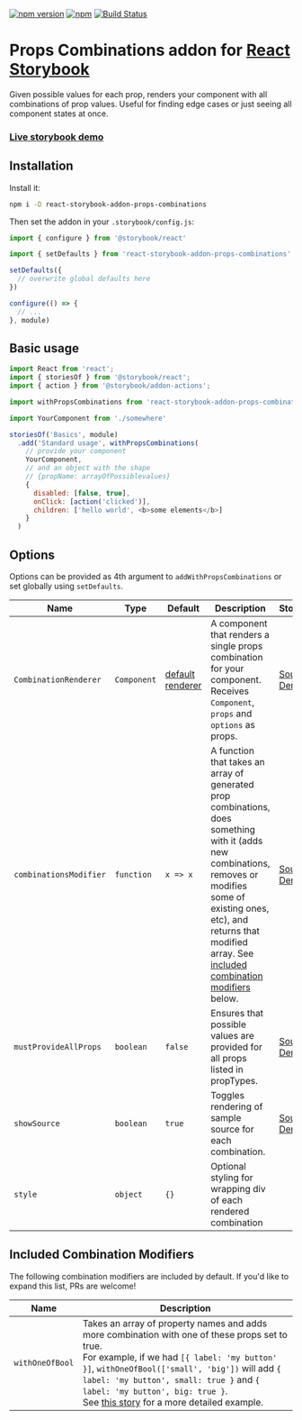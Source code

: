 [![npm version](https://badge.fury.io/js/react-storybook-addon-props-combinations.svg)](https://www.npmjs.com/package/react-storybook-addon-props-combinations)
[![npm](https://img.shields.io/npm/dm/react-storybook-addon-props-combinations.svg)](https://www.npmjs.com/package/react-storybook-addon-props-combinations)
[![Build Status](https://travis-ci.org/evgenykochetkov/react-storybook-addon-props-combinations.svg?branch=master)](https://travis-ci.org/evgenykochetkov/react-storybook-addon-props-combinations)


# Props Combinations addon for [React Storybook](https://github.com/storybooks/react-storybook)

Given possible values for each prop, renders your component with all combinations of prop values. Useful for finding edge cases or just seeing all component states at once.

### [Live storybook demo](https://evgenykochetkov.github.io/react-storybook-addon-props-combinations/)

## Installation

Install it:

```sh
npm i -D react-storybook-addon-props-combinations
```

Then set the addon in your `.storybook/config.js`:

```js
import { configure } from '@storybook/react'

import { setDefaults } from 'react-storybook-addon-props-combinations'

setDefaults({
  // overwrite global defaults here
})

configure(() => {
  // ...
}, module)
```

## Basic usage

```js
import React from 'react';
import { storiesOf } from '@storybook/react';
import { action } from '@storybook/addon-actions';

import withPropsCombinations from 'react-storybook-addon-props-combinations'

import YourComponent from './somewhere'

storiesOf('Basics', module)
  .add('Standard usage', withPropsCombinations(
    // provide your component
    YourComponent,
    // and an object with the shape
    // {propName: arrayOfPossiblevalues}
    {
      disabled: [false, true],
      onClick: [action('clicked')],
      children: ['hello world', <b>some elements</b>]
    }
  )
```

## Options

Options can be provided as 4th argument to `addWithPropsCombinations` or set globally using `setDefaults`.

Name | Type | Default | Description | Storybooks |
---- | ---- | ------- | ----------- | ---------- |
`CombinationRenderer` | `Component` | [default renderer](https://github.com/evgenykochetkov/react-storybook-addon-props-combinations/blob/master/src/CombinationRenderer.js) | A component that renders a single props combination for your component. Receives `Component`, `props` and `options` as props. | [Source](https://github.com/evgenykochetkov/react-storybook-addon-props-combinations/blob/master/example/customCombinationRenderer.story.js), [Demo](https://evgenykochetkov.github.io/react-storybook-addon-props-combinations/?selectedKind=Custom%20CombinationRenderer%20example&selectedStory=Rendering%20just%20a%20component%20without%20any%20wrappers&full=0&down=1&left=1&panelRight=0&downPanel=kadirahq%2Fstorybook-addon-actions%2Factions-panel)
`combinationsModifier` | `function` | `x => x` | A function that takes an array of generated prop combinations, does something with it (adds new combinations, removes or modifies some of existing ones, etc), and returns that modified array. See [included combination modifiers](#included-combination-modifiers) below. | [Source](https://github.com/evgenykochetkov/react-storybook-addon-props-combinations/blob/master/example/combinationsModifier.story.js), [Demo](https://evgenykochetkov.github.io/react-storybook-addon-props-combinations/?selectedKind=combinationsModifier%20example&selectedStory=one%20modifier&full=0&down=1&left=1&panelRight=0&downPanel=kadirahq%2Fstorybook-addon-actions%2Factions-panel)
`mustProvideAllProps` | `boolean` | `false` | Ensures that possible values are provided for all props listed in propTypes. | [Source](https://github.com/evgenykochetkov/react-storybook-addon-props-combinations/blob/master/example/mustProvideAllProps.story.js), [Demo](https://evgenykochetkov.github.io/react-storybook-addon-props-combinations/?selectedKind=mustProvideAllProps%20example&selectedStory=With%20all%20props%20provided&full=0&down=1&left=1&panelRight=0&downPanel=kadirahq%2Fstorybook-addon-actions%2Factions-panel)
`showSource` | `boolean` | `true` | Toggles rendering of sample source for each combination. | [Source](https://github.com/evgenykochetkov/react-storybook-addon-props-combinations/blob/master/example/basicUsage.story.js), [Demo](https://evgenykochetkov.github.io/react-storybook-addon-props-combinations/?selectedKind=Basics&selectedStory=Standard%20usage&full=0&down=1&left=1&panelRight=0&downPanel=kadirahq%2Fstorybook-addon-actions%2Factions-panel)
`style` | `object` | `{}` | Optional styling for wrapping div of each rendered combination |
## Included Combination Modifiers

The following combination modifiers are included by default. If you'd like to expand this list, PRs are welcome!

Name | Description |
---- | ----------- |
`withOneOfBool` | Takes an array of property names and adds more combination with one of these props set to true. <br /> For example, if we had `[{ label: 'my button' }]`, `withOneOfBool(['small', 'big'])` will add `{ label: 'my button', small: true }` and `{ label: 'my button', big: true }`. <br /> See [this story](https://github.com/evgenykochetkov/react-storybook-addon-props-combinations/blob/master/example/combinationsModifier.story.js) for a more detailed example.

